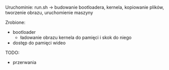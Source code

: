 Uruchominie:
run.sh -> budowanie bootloadera, kernela, kopiowanie plików, tworzenie obrazu, uruchomienie maszyny

Zrobione:
* bootloader
	* ładowanie obrazu kernela do pamięci i skok do niego
* dostęp do pamięci wideo

TODO:
* przerwania
